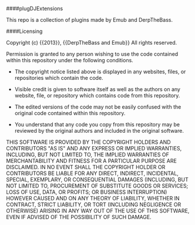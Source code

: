 ####plugDJExtensions

This repo is a collection of plugins made by Emub and DerpTheBass.

####Licensing

Copyright (c) {{2013}}, {{DerpTheBass and Emub}} All rights reserved.

Permission is granted to any person wishing to use the code contained within this repository under the following conditions.

- The copyright notice listed above is displayed in any websites, files, or repositories which contain the code.

- Visible credit is given to software itself as well as the authors on any website, file, or repository which contains code from this repository.

- The edited versions of the code may not be easily confused with the original code contained within this repository.

- You understand that any code you copy from this repository may be reviewed by the original authors and included in the original software.

THIS SOFTWARE IS PROVIDED BY THE COPYRIGHT HOLDERS AND CONTRIBUTORS "AS IS" AND ANY EXPRESS OR IMPLIED WARRANTIES, INCLUDING, BUT NOT LIMITED TO, THE IMPLIED WARRANTIES OF MERCHANTABILITY AND FITNESS FOR A PARTICULAR PURPOSE ARE DISCLAIMED. IN NO EVENT SHALL THE COPYRIGHT HOLDER OR CONTRIBUTORS BE LIABLE FOR ANY DIRECT, INDIRECT, INCIDENTAL, SPECIAL, EXEMPLARY, OR CONSEQUENTIAL DAMAGES (INCLUDING, BUT NOT LIMITED TO, PROCUREMENT OF SUBSTITUTE GOODS OR SERVICES; LOSS OF USE, DATA, OR PROFITS; OR BUSINESS INTERRUPTION) HOWEVER CAUSED AND ON ANY THEORY OF LIABILITY, WHETHER IN CONTRACT, STRICT LIABILITY, OR TORT (INCLUDING NEGLIGENCE OR OTHERWISE) ARISING IN ANY WAY OUT OF THE USE OF THIS SOFTWARE, EVEN IF ADVISED OF THE POSSIBILITY OF SUCH DAMAGE.
